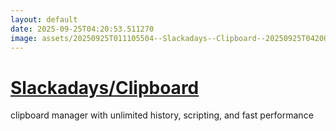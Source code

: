 ```yaml
---
layout: default
date: 2025-09-25T04:20:53.511270
image: assets/20250925T011105504--Slackadays--Clipboard--20250925T042009045--cropped.png
---
```


# [Slackadays/Clipboard](https://github.com/Slackadays/Clipboard)

clipboard manager with unlimited history, scripting, and fast performance
